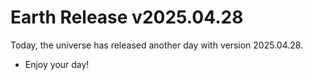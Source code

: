 # Earth Release v2025.04.28
Today, the universe has released another day with version 2025.04.28.
- Enjoy your day!
